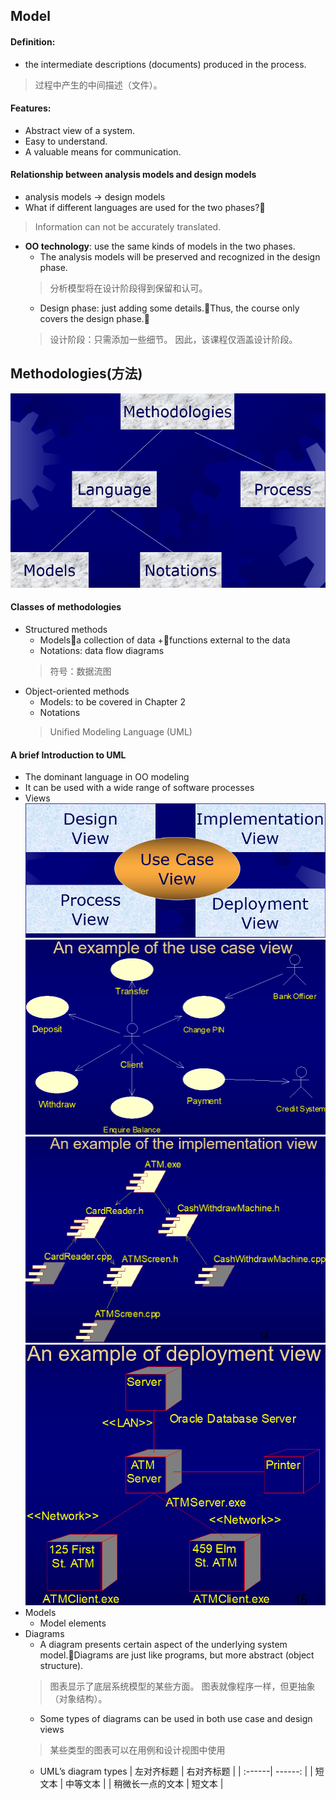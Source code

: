 ## Model
#### Definition: 
* the intermediate descriptions (documents) produced in the process.
> 过程中产生的中间描述（文件）。

#### Features: 
* Abstract view of a system.
* Easy to understand.
* A valuable means for communication.

#### Relationship between analysis models and design models
* analysis models → design models
* What if different languages are used for the two phases?
> Information can not be accurately translated.
* **OO technology**: use the same kinds of models in the two phases.
    * The analysis models will be preserved and recognized in the design phase.
    > 分析模型将在设计阶段得到保留和认可。
    * Design phase: just adding some details.Thus, the course only covers the design phase.
    > 设计阶段：只需添加一些细节。 因此，该课程仅涵盖设计阶段。

## Methodologies(方法)
![](/images/2019年3月23日21点59分.png)

#### Classes of methodologies
* Structured methods
    * Modelsa collection of data +functions external to the data
    * Notations: data flow diagrams
    > 符号：数据流图
* Object-oriented methods
    * Models: to be covered in Chapter 2
    * Notations
    > Unified Modeling Language (UML)
    
#### A brief Introduction to UML
* The dominant language in OO modeling
* It can be used with a wide range of software processes
* Views
![](/images/2019年3月23日22点07分.png)
![](/images/2019年3月25日21点40分.png)
![](/images/2019年3月25日21点41分.png)
![](/images/2019年3月25日21点42分.png)
* Models
    * Model elements
* Diagrams
    * A diagram presents certain aspect of the underlying system model.Diagrams are just like programs, but more abstract (object structure).
    > 图表显示了底层系统模型的某些方面。 图表就像程序一样，但更抽象（对象结构）。
    * Some types of diagrams can be used in both use case and design views
    > 某些类型的图表可以在用例和设计视图中使用
    * UML’s diagram types
    | 左对齐标题 | 右对齐标题 |
    | :------| ------: |
    | 短文本 | 中等文本 |
    | 稍微长一点的文本 | 短文本 |



